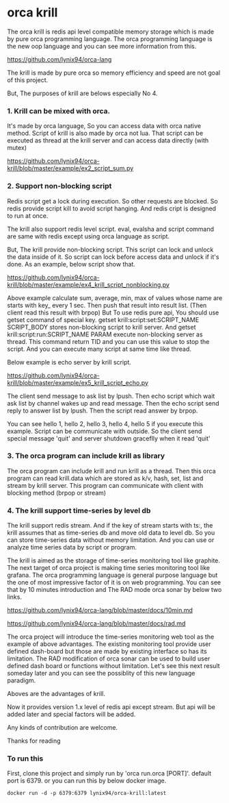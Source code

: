 
# orca krill

The orca krill is redis api level compatible memory storage which is made by pure orca programming language.
The orca programming language is the new oop language and you can see more information from this.

https://github.com/lynix94/orca-lang



The krill is made by pure orca so memory efficiency and speed are not goal of this project.

But, The purposes of krill are belows especially No 4.



### 1. Krill can be mixed with orca.

It's made by orca language, So you can access data with orca native method.
Script of krill is also made by orca not lua. That script can be executed as thread at the krill server and can access data directly (with mutex)

https://github.com/lynix94/orca-krill/blob/master/example/ex2_script_sum.py

### 2. Support non-blocking script

Redis script get a lock during execution. So other requests are blocked. So redis provide script kill to avoid script hanging. And redis cript is designed to run at once.

The krill also support redis level script. eval, evalsha and script command are same with redis except using orca language as script.

But, The krill provide non-blocking script. This script can lock and unlock the data inside of it. So script can lock before access data and unlock if it's done. As an example, below script show that.

https://github.com/lynix94/orca-krill/blob/master/example/ex4_krill_script_nonblocking.py

Above example calculate sum, average, min, max of values whose name are starts with key_ every 1 sec. Then push that result into result list. (Then client read this result with brpop)
But To use redis pure api, You should use getset command of special key. getset krill:script:set:SCRIPT_NAME SCRIPT_BODY stores non-blocking script to krill server.
And getset krill:script:run:SCRIPT_NAME PARAM execute non-blocking server as thread. This command return TID and you can use this value to stop the script.
And you can execute many script at same time like thread.

Below example is echo server by krill script.

https://github.com/lynix94/orca-krill/blob/master/example/ex5_krill_script_echo.py


The client send message to ask list by lpush. Then echo script which wait ask list by channel wakes up and read message. Then the echo script send reply to answer list by lpush. Then the script read answer by brpop.

You can see hello 1, hello 2, hello 3, hello 4, hello 5 if you execute this example. Script can be communicate with outside. So the client send special message 'quit' and server shutdown graceflly when it read 'quit'


### 3. The orca program can include krill as library

The orca program can include krill and run krill as a thread. Then this orca program can read krill.data which are stored as k/v, hash, set, list and stream by krill server.
This program can communicate with client with blocking method (brpop or stream)


### 4. The krill support time-series by level db

The krill support redis stream. And if the key of stream starts with ts:, the krill assumes that as time-series db and move old data to level db. So you can store time-series data without memory limitation. And you can use or analyze time series data by script or program.

The krill is aimed as the storage of time-series monitoring tool like graphite. The next target of orca project is making time series monitoring tool like grafana. The orca programming language is general purpose language but the one of most impressive factor of it is on web programming. You can see that by 10 minutes introduction and The RAD mode orca sonar by below two links.

https://github.com/lynix94/orca-lang/blob/master/docs/10min.md

https://github.com/lynix94/orca-lang/blob/master/docs/rad.md

The orca project will introduce the time-series monitoring web tool as the example of above advantages. The existing monitoring tool provide user defined dash-board but those are made by existing interface so has its limitation. The RAD modification of orca sonar can be used to build user defined dash board or functions without limitation. Let's see this next result someday later and you can see the possiblity of this new language paradigm.


Aboves are the advantages of krill.

Now it provides version 1.x level of redis api except stream. But api will be added later and special factors will be added.

Any kinds of contribution are welcome.

Thanks for reading 


### To run this

First, clone this project and simply run by 'orca run.orca [PORT]'. default port is 6379.
or you can run this by below docker image. 

```
docker run -d -p 6379:6379 lynix94/orca-krill:latest
```
















